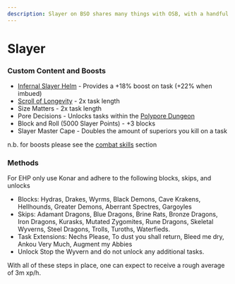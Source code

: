 ```yaml
---
description: Slayer on BSO shares many things with OSB, with a handful of key differences.
---
```


# Slayer

### Custom Content and Boosts

* [Infernal Slayer Helm](../minigames/emerged-zuk-inferno.md#rewards-all-are-untradeable) - Provides a +18% boost on task (+22% when imbued)
* [Scroll of Longevity](dungeoneering-training/dg-rewards.md#buyable-boosts-utility) - 2x task length
* Size Matters - 2x task length
* Pore Decisions - Unlocks tasks within the [Polypore Dungeon](https://bso-wiki.oldschool.gg/custom-items/custom-monsters#polypore-dungeon)
* Block and Roll (5000 Slayer Points) - +3 blocks
* Slayer Master Cape - Doubles the amount of superiors you kill on a task

n.b. for boosts please see the [combat skills](combat-skills.md) section

### Methods

For EHP only use Konar and adhere to the following blocks, skips, and unlocks

* Blocks: Hydras, Drakes, Wyrms, Black Demons, Cave Krakens, Hellhounds, Greater Demons, Aberrant Spectres, Gargoyles
* Skips: Adamant Dragons, Blue Dragons, Brine Rats, Bronze Dragons, Iron Dragons, Kurasks, Mutated Zygomites, Rune Dragons, Skeletal Wyverns, Steel Dragons, Trolls, Turoths, Waterfieds.
* Task Extensions: Nechs Please, To dust you shall return, Bleed me dry, Ankou Very Much, Augment my Abbies
* Unlock Stop the Wyvern and do not unlock any additional tasks.

With all of these steps in place, one can expect to receive a rough average of 3m xp/h.

